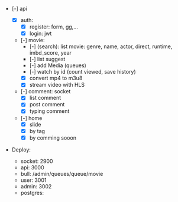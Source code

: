 - [-] api

  - [x] auth:
    - [x] register: form, gg,...
    - [x] login: jwt
  - [-] movie:
    - [-] (search): list movie: genre, name, actor, direct, runtime, imbd_score, year
    - [-] list suggest
    - [-] add Media (queues)
    - [-] watch by id (count viewed, save history)
    - [x] convert mp4 to m3u8
    - [x] stream video with HLS
  - [-] comment: socket
    - [x] list comment
    - [x] post comment
    - [x] typing comment
  - [-] home
    - [x] slide
    - [x] by tag
    - [x] by comming sooon

- Deploy:
  - socket: 2900
  - api: 3000
  - bull: /admin/queues/queue/movie
  - user: 3001
  - admin: 3002
  - postgres:
